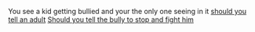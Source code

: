 You see a kid getting bullied and your the only one seeing in it
[should you tell an adult](tell-an-adult.md)
[Should you tell the bully to stop and fight him](Fight-the-bully.md)